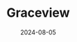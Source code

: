 ---  
layout: startup_page  
title: "Graceview"  
id: "graceview.ai"  
permalink: "/graceviewgraceview.ai08052024/"  
website: "https://graceview.ai/"  
funding_round: ""  
funding_amount: "$1.5M"  
investors: "Patrick Linton, a group of tech founders and investors"  
about: "Graceview is a legal generative AI company offering an AI-driven platform for regulatory compliance. Its platform combines AI, machine learning, and legal expertise to deliver real-time compliance insights, streamlining the process for legal, risk, and compliance teams worldwide. The platform aims to make compliance effortless and continuous."  
markets: "LegalTech, AI"  
hq: "Melbourne, Victoria, Australia"  
founded_year: ""  
linkedin: "https://au.linkedin.com/company/graceview-ai"  
twitter: ""  
instagram: ""  
facebook: ""  
crunchbase: ""  
pitchbook: ""  

date_display: "05-Aug-2024"  
date: "2024-08-05"

# SEO Optimization  
meta_title: "Graceview -  Funding ($1.5M)"  
meta_description: "Graceview, Graceview is a legal generative AI company offering an AI-driven platform for regulatory compliance. Its platform combines AI, machine learning, and l..."  
meta_keywords: "Graceview, LegalTech, AI,  funding"  
canonical_url: "https://startup.projectstartups.com/graceviewgraceview.ai08052024/"  
---